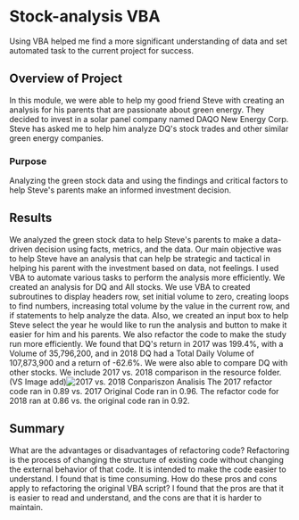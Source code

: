 # Stock-analysis VBA
Using VBA helped me find a more significant understanding of data and set automated task to the current project for success. 
## Overview of Project 
In this module, we were able to help my good friend Steve with creating an analysis for his parents that are passionate about green energy. They decided to invest in a solar panel company named DAQO New Energy Corp. Steve has asked me to help him analyze DQ's stock trades and other similar green energy companies.
### Purpose
Analyzing the green stock data and using the findings and critical factors to help Steve's parents make an informed investment decision.  
## Results
We analyzed the green stock data to help Steve's parents to make a data-driven decision using facts, metrics, and the data. Our main objective was to help Steve have an analysis that can help be strategic and tactical in helping his parent with the investment based on data, not feelings. I used VBA to automate various tasks to perform the analysis more efficiently. We created an analysis for DQ and All stocks.  We use VBA to created subroutines to display headers row, set initial volume to zero, creating loops to find numbers, increasing total volume by the value in the current row, and if statements to help analyze the data. Also, we created an input box to help Steve select the year he would like to run the analysis and button to make it easier for him and his parents. We also refactor the code to make the study run more efficiently. We found that DQ's return in 2017 was 199.4%, with a Volume of 35,796,200, and in 2018 DQ had a Total Daily Volume of 107,873,900 and a return of -62.6%. We were also able to compare DQ with other stocks. We include 2017 vs. 2018 comparison in the resource folder. (VS Image add)![2017 vs. 2018 Conpariszon Analisis](./resources/image.png) The 2017 refactor code ran in 0.89 vs. 2017 Original Code ran in 0.96. The refactor code for 2018 ran at 0.86 vs. the original code ran in 0.92.

## Summary 
What are the advantages or disadvantages of refactoring code?
 Refactoring is the process of changing the structure of existing code without changing the external behavior of that code. It is intended to make the code easier to understand. I found that is time consuming. 
How do these pros and cons apply to refactoring the original VBA script?
I found that the pros are that it is easier to read and understand, and the cons are that it is harder to maintain.